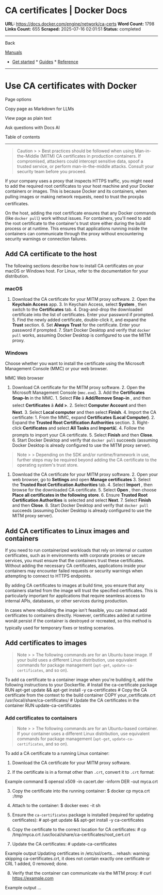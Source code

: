 # CA certificates | Docker Docs

**URL:** https://docs.docker.com/engine/network/ca-certs
**Word Count:** 1798
**Links Count:** 655
**Scraped:** 2025-07-16 02:01:51
**Status:** completed

---

Back

[Manuals](https://docs.docker.com/manuals/)

  * [Get started](https://docs.docker.com/get-started/)   * [Guides](https://docs.docker.com/guides/)   * [Reference](https://docs.docker.com/reference/)

* * *

# Use CA certificates with Docker

Page options

Copy page as Markdown for LLMs

View page as plain text

Ask questions with Docs AI

Table of contents

* * *

> Caution >  > Best practices should be followed when using Man-in-the-Middle \(MITM\) CA certificates in production containers. If compromised, attackers could intercept sensitive data, spoof a trusted service, or perform man-in-the-middle attacks. Consult your security team before you proceed.

If your company uses a proxy that inspects HTTPS traffic, you might need to add the required root certificates to your host machine and your Docker containers or images. This is because Docker and its containers, when pulling images or making network requests, need to trust the proxyâs certificates.

On the host, adding the root certificate ensures that any Docker commands \(like `docker pull`\) work without issues. For containers, you'll need to add the root certificate to the container's trust store either during the build process or at runtime. This ensures that applications running inside the containers can communicate through the proxy without encountering security warnings or connection failures.

## Add CA certificate to the host

The following sections describe how to install CA certificates on your macOS or Windows host. For Linux, refer to the documentation for your distribution.

### macOS

  1. Download the CA certificate for your MITM proxy software.   2. Open the **Keychain Access** app.   3. In Keychain Access, select **System** , then switch to the **Certificates** tab.   4. Drag-and-drop the downloaded certificate into the list of certificates. Enter your password if prompted.   5. Find the newly added certificate, double-click it, and expand the **Trust** section.   6. Set **Always Trust** for the certificate. Enter your password if prompted.   7. Start Docker Desktop and verify that `docker pull` works, assuming Docker Desktop is configured to use the MITM proxy.

### Windows

Choose whether you want to install the certificate using the Microsoft Management Console \(MMC\) or your web browser.

MMC  Web browser

  1. Download CA certificate for the MITM proxy software.   2. Open the Microsoft Management Console \(`mmc.exe`\).   3. Add the **Certificates Snap-In** in the MMC.      1. Select **File** â **Add/Remove Snap-in** , and then select **Certificates** â **Add >**.      2. Select **Computer Account** and then **Next**.      3. Select **Local computer** and then select **Finish**.   4. Import the CA certificate:      1. From the MMC, expand **Certificates \(Local Computer\)**.      2. Expand the **Trusted Root Certification Authorities** section.      3. Right-click **Certificates** and select **All Tasks** and **Importâ¦**.      4. Follow the prompts to import your CA certificate.   5. Select **Finish** and then **Close**.   6. Start Docker Desktop and verify that `docker pull` succeeds \(assuming Docker Desktop is already configured to use the MITM proxy server\).

> Note >  > Depending on the SDK and/or runtime/framework in use, further steps may be required beyond adding the CA certificate to the operating system's trust store.

  1. Download the CA certificate for your MITM proxy software.   2. Open your web browser, go to **Settings** and open **Manage certificates**   3. Select the **Trusted Root Certification Authorities** tab.   4. Select **Import** , then browse for the downloaded CA certificate.   5. Select **Open** , then choose **Place all certificates in the following store**.   6. Ensure **Trusted Root Certification Authorities** is selected and select **Next**.   7. Select **Finish** and then **Close**.   8. Start Docker Desktop and verify that `docker pull` succeeds \(assuming Docker Desktop is already configured to use the MITM proxy server\).

## Add CA certificates to Linux images and containers

If you need to run containerized workloads that rely on internal or custom certificates, such as in environments with corporate proxies or secure services, you must ensure that the containers trust these certificates. Without adding the necessary CA certificates, applications inside your containers may encounter failed requests or security warnings when attempting to connect to HTTPS endpoints.

By adding CA certificates to images at build time, you ensure that any containers started from the image will trust the specified certificates. This is particularly important for applications that require seamless access to internal APIs, databases, or other services during production.

In cases where rebuilding the image isn't feasible, you can instead add certificates to containers directly. However, certificates added at runtime wonât persist if the container is destroyed or recreated, so this method is typically used for temporary fixes or testing scenarios.

## Add certificates to images

> Note >  > The following commands are for an Ubuntu base image. If your build uses a different Linux distribution, use equivalent commands for package management \(`apt-get`, `update-ca-certificates`, and so on\).

To add ca certificate to a container image when you're building it, add the following instructions to your Dockerfile.               # Install the ca-certificate package     RUN apt-get update && apt-get install -y ca-certificates     # Copy the CA certificate from the context to the build container     COPY your_certificate.crt /usr/local/share/ca-certificates/     # Update the CA certificates in the container     RUN update-ca-certificates

### Add certificates to containers

> Note >  > The following commands are for an Ubuntu-based container. If your container uses a different Linux distribution, use equivalent commands for package management \(`apt-get`, `update-ca-certificates`, and so on\).

To add a CA certificate to a running Linux container:

  1. Download the CA certificate for your MITM proxy software.

  2. If the certificate is in a format other than `.crt`, convert it to `.crt` format:

Example command                    $ openssl x509 -in cacert.der -inform DER -out myca.crt          

  3. Copy the certificate into the running container:                    $ docker cp myca.crt <containerid>:/tmp          

  4. Attach to the container:                    $ docker exec -it <containerid> sh          

  5. Ensure the `ca-certificates` package is installed \(required for updating certificates\):                    # apt-get update && apt-get install -y ca-certificates          

  6. Copy the certificate to the correct location for CA certificates:                    # cp /tmp/myca.crt /usr/local/share/ca-certificates/root_cert.crt          

  7. Update the CA certificates:                    # update-ca-certificates          

Example output                    Updating certificates in /etc/ssl/certs...          rehash: warning: skipping ca-certificates.crt, it does not contain exactly one certificate or CRL          1 added, 0 removed; done.

  8. Verify that the container can communicate via the MITM proxy:                    # curl https://example.com          

Example output                    <!doctype html>          <html>          <head>              <title>Example Domain</title>          ...